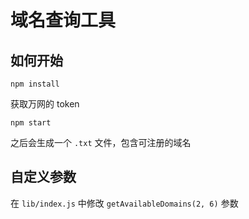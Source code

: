 # 域名查询工具

## 如何开始

    npm install

获取万网的 token

    npm start

之后会生成一个 `.txt` 文件，包含可注册的域名

## 自定义参数

在 `lib/index.js` 中修改 `getAvailableDomains(2, 6)` 参数
